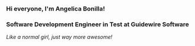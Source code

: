 ### Hi everyone, I'm Angelica Bonilla! 
### Software Development Engineer in Test at Guidewire Software

*Like a normal girl, just way more awesome!*
